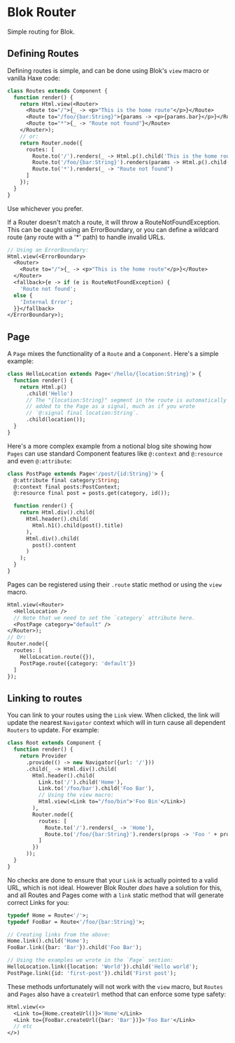 # Blok Router

Simple routing for Blok.

## Defining Routes

Defining routes is simple, and can be done using Blok's `view` macro or vanilla Haxe code:

```haxe
class Routes extends Component {
  function render() {
    return Html.view(<Router>
      <Route to="/">{_ -> <p>"This is the home route"</p>}</Route>
      <Route to="/foo/{bar:String}">{params -> <p>{params.bar}</p>}</Route>
      <Route to="*">{_ -> "Route not found"}</Route>
    </Router>);
    // or:
    return Router.node({
      routes: [
        Route.to('/').renders(_ -> Html.p().child('This is the home route')),
        Route.to('/foo/{bar:String}').renders(params -> Html.p().child(params.bar)),
        Route.to('*').renders(_ -> "Route not found")
      ]
    });
  }
}
```

Use whichever you prefer.

If a Router doesn't match a route, it will throw a RouteNotFoundException. This can be caught using an ErrorBoundary, or you can define a wildcard route (any route with a '*' path) to handle invalid URLs.

```haxe
// Using an ErrorBoundary:
Html.view(<ErrorBoundary>
  <Router>
    <Route to="/">{_ -> <p>"This is the home route"</p>}</Route>
  </Router>
  <fallback>{e -> if (e is RouteNotFoundException) {
    'Route not found';
  else {
    'Internal Error';
  }}</fallback>
</ErrorBoundary>);
```

## Page

A `Page` mixes the functionality of a `Route` and a `Component`. Here's a simple example:

```haxe
class HelloLocation extends Page<'/hello/{location:String}'> {
  function render() {
    return Html.p()
      .child('Hello')
      // The "{location:String}" segment in the route is automatically 
      // added to the Page as a signal, much as if you wrote
      // `@:signal final location:String`.
      .child(location());
  }
}
```

Here's a more complex example from a notional blog site showing how `Pages` can use standard Component features like `@:context` and `@:resource` and even `@:attribute`:

```haxe
class PostPage extends Page<'/post/{id:String}'> {
  @:attribute final category:String;
  @:context final posts:PostContext;
  @:resource final post = posts.get(category, id());

  function render() {
    return Html.div().child(
      Html.header().child(
        Html.h1().child(post().title)
      ),
      Html.div().child(
        post().content
      )
    );
  }
}
```

Pages can be registered using their `.route` static method or using the `view` macro.

```haxe
Html.view(<Router>
  <HelloLocation />
  // Note that we need to set the `category` attribute here. 
  <PostPage category="default" />
</Router>);
// Or:
Router.node({
  routes: [
    HelloLocation.route({}),
    PostPage.route({category: 'default'})
  ]
});
```

## Linking to routes

You can link to your routes using the `Link` view. When clicked, the link will update the nearest `Navigator` context which will in turn cause all dependent `Routers` to update. For example:

```haxe
class Root extends Component {
  function render() {
    return Provider
      .provide(() -> new Navigator({url: '/'}))
      .child(_ -> Html.div().child(
        Html.header().child(
          Link.to('/').child('Home'),
          Link.to('/foo/bar').child('Foo Bar'),
          // Using the view macro:
          Html.view(<Link to="/foo/bin">'Foo Bin'</Link>)
        ),
        Router.node({
          routes: [
            Route.to('/').renders(_ -> 'Home'),
            Route.to('/foo/{bar:String}').renders(props -> 'Foo ' + props.bar)
          ]
        })
      ));
  }
}
```

No checks are done to ensure that your `Link` is actually pointed to a valid URL, which is not ideal. However Blok Router *does* have a solution for this, and all Routes and Pages come with a `link` static method that will generate correct Links for you:

```haxe
typedef Home = Route<'/'>;
typedef FooBar = Route<'/foo/{bar:String}'>;

// Creating links from the above:
Home.link().child('Home');
FooBar.link({bar: 'Bar'}).child('Foo Bar');

// Using the examples we wrote in the `Page` section:
HelloLocation.link({location: 'World'}).child('Hello world');
PostPage.link({id: 'first-post'}).child('First post');
```

These methods unfortunately will not work with the `view` macro, but `Routes` and `Pages` also have a `createUrl` method that can enforce some type safety:

```haxe
Html.view(<>
  <Link to={Home.createUrl()}>'Home'</Link>
  <Link to={FooBar.createUrl({bar: 'Bar'})}>'Foo Bar'</Link>
  // etc
</>)
```
